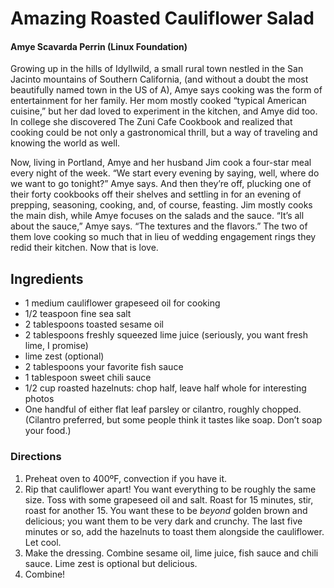 # Amazing Roasted Cauliflower Salad
#### Amye Scavarda Perrin (Linux Foundation)

Growing up in the hills of Idyllwild, a small rural  town nestled in the San Jacinto mountains of Southern California, (and without a doubt the most beautifully named town in the US of A), Amye says cooking was the form of entertainment for her family. Her mom mostly cooked “typical American cuisine,” but her dad loved to experiment in the kitchen, and Amye did too. In college she discovered The Zuni Cafe Cookbook and realized that cooking could be not only a gastronomical thrill, but a way of traveling and knowing the world as well.

Now, living in Portland, Amye and her husband Jim cook a four-star meal every night of the week. “We start every evening by saying, well, where do we want to go tonight?” Amye says. And then they’re off, plucking one of their forty cookbooks off their shelves and settling in for an evening of prepping, seasoning, cooking, and, of course, feasting. Jim mostly cooks the main dish, while Amye focuses on the salads and the sauce. “It’s all about the sauce,” Amye says. “The textures and the flavors.” The two of them love cooking so much that in lieu of wedding engagement rings they redid their kitchen. Now that is love.

## Ingredients


* 1 medium cauliflower grapeseed oil for cooking
* 1/2 teaspoon fine sea salt 
* 2 tablespoons toasted sesame oil
* 2 tablespoons freshly squeezed lime juice (seriously, you want fresh lime, I promise)
* lime zest (optional)
* 2 tablespoons your favorite fish sauce
* 1 tablespoon sweet chili sauce
* 1/2 cup roasted hazelnuts: chop half, leave half whole for interesting photos
* One handful of either flat leaf parsley or cilantro, roughly chopped. (Cilantro preferred, but some people think it tastes like soap. Don’t soap your food.)

### Directions

1. Preheat oven to 400ºF, convection if you have it.
2. Rip that cauliflower apart! You want everything to be roughly the same size. Toss with some grapeseed oil and salt. Roast for 15 minutes, stir, roast for another 15. You want these to be *beyond* golden brown and delicious; you want them to be very dark and crunchy. The last five minutes or so, add the hazelnuts to toast them alongside the cauliflower. Let cool.
4. Make the dressing. Combine sesame oil, lime juice, fish sauce and chili sauce. Lime zest is optional but delicious.
5. Combine!